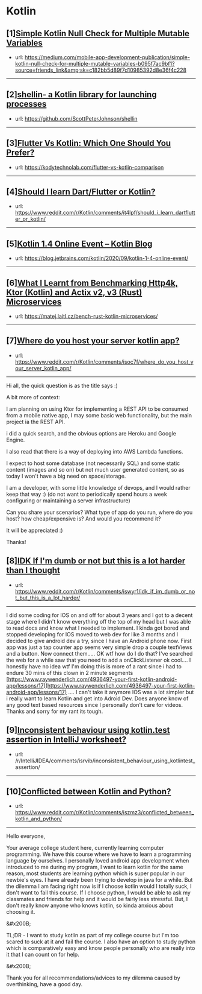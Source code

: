 # Kotlin
## [1][Simple Kotlin Null Check for Multiple Mutable Variables](https://www.reddit.com/r/Kotlin/comments/it6ghq/simple_kotlin_null_check_for_multiple_mutable/)
- url: https://medium.com/mobile-app-development-publication/simple-kotlin-null-check-for-multiple-mutable-variables-b095f7ac9bf1?source=friends_link&amp;sk=c182bb5d89f7d10985392d8e36f4c228
---

## [2][shellin- a Kotlin library for launching processes](https://www.reddit.com/r/Kotlin/comments/isul3h/shellin_a_kotlin_library_for_launching_processes/)
- url: https://github.com/ScottPeterJohnson/shellin
---

## [3][Flutter Vs Kotlin: Which One Should You Prefer?](https://www.reddit.com/r/Kotlin/comments/it83do/flutter_vs_kotlin_which_one_should_you_prefer/)
- url: https://kodytechnolab.com/flutter-vs-kotlin-comparison
---

## [4][Should I learn Dart/Flutter or Kotlin?](https://www.reddit.com/r/Kotlin/comments/it4lpf/should_i_learn_dartflutter_or_kotlin/)
- url: https://www.reddit.com/r/Kotlin/comments/it4lpf/should_i_learn_dartflutter_or_kotlin/
---

## [5][Kotlin 1.4 Online Event – Kotlin Blog](https://www.reddit.com/r/Kotlin/comments/islbad/kotlin_14_online_event_kotlin_blog/)
- url: https://blog.jetbrains.com/kotlin/2020/09/kotlin-1-4-online-event/
---

## [6][What I Learnt from Benchmarking Http4k, Ktor (Kotlin) and Actix v2, v3 (Rust) Microservices](https://www.reddit.com/r/Kotlin/comments/isgvm6/what_i_learnt_from_benchmarking_http4k_ktor/)
- url: https://matej.laitl.cz/bench-rust-kotlin-microservices/
---

## [7][Where do you host your server kotlin app?](https://www.reddit.com/r/Kotlin/comments/isoc7f/where_do_you_host_your_server_kotlin_app/)
- url: https://www.reddit.com/r/Kotlin/comments/isoc7f/where_do_you_host_your_server_kotlin_app/
---
Hi all, the quick question is as the title says :) 

A bit more of context: 

I am planning on using Ktor for implementing a REST API to be consumed from a mobile native app, I may some basic web functionality, but the main project ia the REST API.

i did a quick search, and the obvious options are Heroku and Google Engine.

I also read that there is a way of deploying into AWS Lambda functions.

I expect to host some database (not necessarily SQL) and some static content (images and so on) but not much user generated content, so as today I won't have a big need on space/storage.

I am a developer, with some little knowledge of devops, and I would rather keep that way :) (do not want to periodically spend hours a week configuring or maintaining a server infrastructure) 

Can you share your scenarios? What type of app do you run, where do you host? how cheap/expensive is? And would you recommend it? 

It will be appreciated :) 

Thanks!
## [8][IDK If I'm dumb or not but this is a lot harder than I thought](https://www.reddit.com/r/Kotlin/comments/iswyr1/idk_if_im_dumb_or_not_but_this_is_a_lot_harder/)
- url: https://www.reddit.com/r/Kotlin/comments/iswyr1/idk_if_im_dumb_or_not_but_this_is_a_lot_harder/
---
I did some coding for IOS on and off for about 3 years and I got to a decent stage where I didn't know everything off the top of my head but I was able to read docs and know what I needed to implement. I kinda got bored and stopped developing for IOS moved to web dev for like 3 months and I decided to give android dev a try, since I have an Android phone now. First app was just a tap counter app seems very simple drop a couple textViews and a button. Now connect them..... OK wtf how do I do that? I've searched the web for a while saw that you need to add a onClickListener ok cool.... I honestly have no idea wtf I'm doing this is more of a rant since i had to endure 30 mins of this clown in 2 minute segments [https://www.raywenderlich.com/4936497-your-first-kotlin-android-app/lessons/17](https://www.raywenderlich.com/4936497-your-first-kotlin-android-app/lessons/17) .... I can't take it anymore IOS was a lot simpler but i really want to learn Kotlin and get into Adroid Dev. Does anyone know of any good text based resources since I personally don't care for videos. Thanks and sorry for my rant its tough.
## [9][Inconsistent behaviour using kotlin.test assertion in IntelliJ worksheet?](https://www.reddit.com/r/Kotlin/comments/iswbxu/inconsistent_behaviour_using_kotlintest_assertion/)
- url: /r/IntelliJIDEA/comments/isrvib/inconsistent_behaviour_using_kotlintest_assertion/
---

## [10][Conflicted between Kotlin and Python?](https://www.reddit.com/r/Kotlin/comments/iszmz3/conflicted_between_kotlin_and_python/)
- url: https://www.reddit.com/r/Kotlin/comments/iszmz3/conflicted_between_kotlin_and_python/
---
Hello everyone,

Your average college student here, currently learning computer programming. We have this course where we have to learn a programming language by ourselves. I personally loved android app development when introduced to me during my program, I want to learn kotlin for the same reason, most students are learning python which is super popular in our newbie's eyes. I have already been trying to develop in java for a while. But the dilemma I am facing right now is if I choose kotlin would I totally suck, I don't want to fail this course. If I choose python, I would be able to ask my classmates and friends for help and it would be fairly less stressful. But, I don't really know anyone who knows kotlin, so kinda anxious about choosing it.

&amp;#x200B;

TL;DR - I want to study kotlin as part of my college course but I'm too scared to suck at it and fail the course. I also have an option to study python which is comparatively easy and know people personally who are really into it that I can count on for help.

&amp;#x200B;

Thank you for all recommendations/advices to my dilemma caused by overthinking, have a good day.
